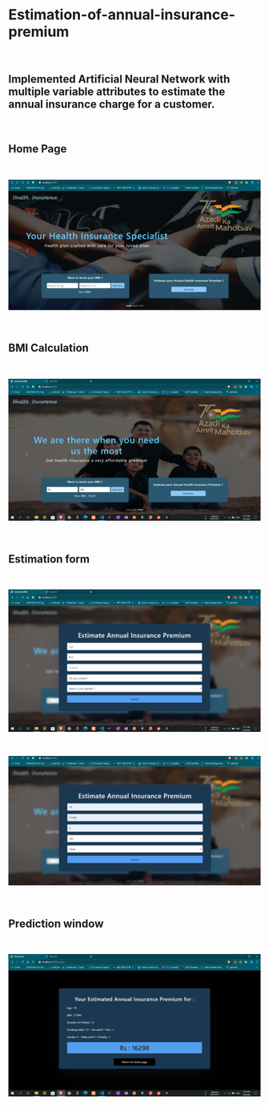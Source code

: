 # Estimation-of-annual-insurance-premium
<br>

## Implemented Artificial Neural Network with multiple variable attributes to estimate the annual insurance charge for a customer.

<br>

## Home Page

<br>

![1](https://github.com/Himangshu1086/Estimation-of-annual-insurance-premium/blob/master/website/public/image/homepage.png)

<br>

## BMI Calculation

<br>

![2](https://github.com/Himangshu1086/Estimation-of-annual-insurance-premium/blob/master/website/public/image/bmi_cal.png)

<br>

## Estimation form 

<br>

![3](https://github.com/Himangshu1086/Estimation-of-annual-insurance-premium/blob/master/website/public/image/estimationform.png)

<br>

![4](https://github.com/Himangshu1086/Estimation-of-annual-insurance-premium/blob/master/website/public/image/estimation_with_value.png)

<br>

## Prediction window

<br>

![5](https://github.com/Himangshu1086/Estimation-of-annual-insurance-premium/blob/master/website/public/image/prediction.png)
<br>
